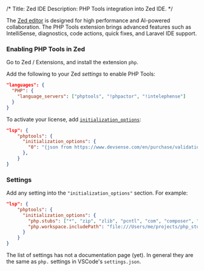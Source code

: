 /*
Title: Zed IDE
Description: PHP Tools integration into Zed IDE.
*/

The [Zed editor](https://zed.dev/) is designed for high performance and AI-powered collaboration. The PHP Tools extension brings advanced features such as IntelliSense, diagnostics, code actions, quick fixes, and Laravel IDE support.

### Enabling PHP Tools in Zed

Go to Zed / Extensions, and install the extension `php`.

Add the following to your Zed _settings_ to enable PHP Tools:

```json
"languages": {
  "PHP": {
    "language_servers": ["phptools", "!phpactor", "!intelephense"]
  }
}
```

To activate your license, add [`initialization_options`](https://zed.dev/docs/configuring-zed#lsp):

```json
"lsp": {
    "phptools": {
      "initialization_options": {
        "0": "{json from https://www.devsense.com/en/purchase/validation}"
      },
    }
}
```

### Settings

Add any setting into the `"initialization_options"` section. For example:

```json
"lsp": {
    "phptools": {
      "initialization_options": {
        "php.stubs": ["*", "zip", "zlib", "pcntl", "com", "composer", "wordpress"],
        "php.workspace.includePath": "file:///Users/me/projects/php_stubs"
      }
    }
}
```

The list of settings has not a documentation page (yet). In general they are the same as `php.` settings in VSCode's `settings.json`.
